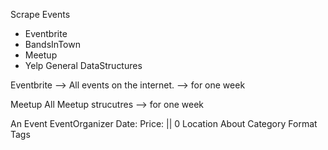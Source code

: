 Scrape Events
  - Eventbrite
  - BandsInTown
  - Meetup
  - Yelp
General DataStructures

Eventbrite -->
  All events on the internet. --> for one week

Meetup
  All Meetup strucutres --> for one week

An Event
  EventOrganizer
  Date:
  Price: || 0
  Location
  About
  Category
  Format
  Tags
